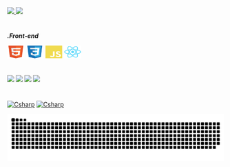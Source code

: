 <div>
  <a href="https://github.com/Elivandro">
    <img width="60%" width="180em"
      src="https://github-readme-stats.vercel.app/api?username=Elivandro&show_icons=true&theme=github_dark&include_all_commits=true&count_private=true" />
      <img width="60%" width="180em" src="https://github-readme-stats.vercel.app/api/top-langs/?username=Elivandro&layout=compact&langs_count=7&theme=github_dark" /></a>
</div>

#
***.Front-end***

<div style="display: inline_block">
  <img align="center" alt="Elivandro-HTML" title="HTML5" height="30" width="40" src="https://raw.githubusercontent.com/devicons/devicon/master/icons/html5/html5-original.svg">
  <img align="center" alt="Elivandro-CSS" title="CSS3" height="30" width="40" src="https://raw.githubusercontent.com/devicons/devicon/master/icons/css3/css3-original.svg">
  <img align="center" alt="Elivandro-JS" title="JavaScript" height="30" width="40" src="https://raw.githubusercontent.com/devicons/devicon/master/icons/javascript/javascript-plain.svg">
  <img align="center" alt="Elivandro-React" title="React-Native" height="30" width="40" src="https://raw.githubusercontent.com/devicons/devicon/master/icons/react/react-original.svg">
</div>

#
<div>
  <a href="https://www.linkedin.com/in/elivandro-silva-55b057227/" target="_blank"><img src="https://img.shields.io/badge/-LinkedIn-%230077B5?style=for-the-badge&logo=linkedin&logoColor=white" target="_blank"></a>
  <a href="https://www.instagram.com/elivandro.eas/" target="_blank"><img src="https://img.shields.io/badge/-Instagram-%23E4405F?style=for-the-badge&logo=instagram&logoColor=white" target="_blank"></a>
  <a href="https://www.facebook.com/ElivandroEAS" target="_blank"><img src="https://img.shields.io/badge/Facebook-1877F2?style=for-the-badge&logo=facebook&logoColor=white" target="_blank"></a>
  <a href = "mailto:Elivandro@hotmail.com.br"><img src="https://img.shields.io/badge/-hotmail-%23333?style=for-the-badge&logo=microsoft-outlook&logoColor=blue" target="_blank"></a>
</div>

#
<div>
  <a href="https://github.com/Elivandro"><img alt="Csharp" height="30" width="150" src="https://komarev.com/ghpvc/?username=Elivandro&color=lightgrey" alt="Elivandro"/></a>
  <a href="https://github.com/Elivandro"><img alt="Csharp" height="30" width="150" src="https://img.shields.io/github/license/Elivandro/Elivandro.svg" alt="Elivandro"/></a>
  <br/>
  
  ![Snake animation](https://github.com/Elivandro/Elivandro/blob/output/github-contribution-grid-snake.svg)
</div>
